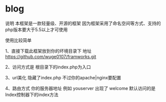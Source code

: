 # blog

说明 本框架是一款轻量级、开源的框架 因为框架采用了命名空间等方式、支持的php版本要大于5.5以上才可使用

使用比较简单

1、直接下载此框架放到你的坏境目录下 地址 https://github.com/wuge0107/framworks.git

2、访问方式是 根目录下的index.php为入口

3、url美化 隐藏了index.php 不过你的apache|nginx要配置

4、路由方式 你的服务器地址  例如 youserver 出现了 welcome  默认访问的是 Index控制器下的index方法
